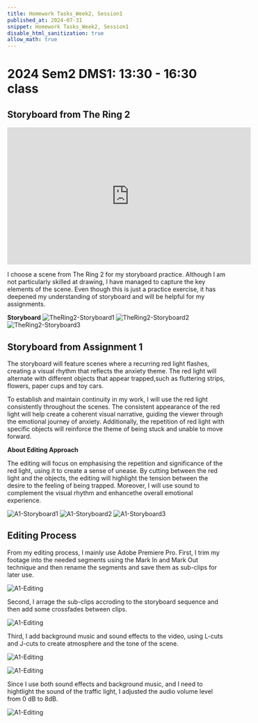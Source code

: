 ```yaml
---
title: Homework Tasks_Week2, Session1
published_at: 2024-07-31
snippet: Homework Tasks_Week2, Session1
disable_html_sanitization: true
allow_math: true
---
```

#  2024 Sem2 DMS1: 13:30 - 16:30 class

## Storyboard from The Ring 2 ## 
<iframe width="560" height="315" src="https://www.youtube.com/embed/zR8vfWuLC_Y?si=mTzGgOF02toVsv6e" title="YouTube video player" frameborder="0" allow="accelerometer; autoplay; clipboard-write; encrypted-media; gyroscope; picture-in-picture; web-share" referrerpolicy="strict-origin-when-cross-origin" allowfullscreen></iframe>

<p>I choose a scene from The Ring 2 for my storyboard practice. Although I am not particularly skilled at drawing, I have managed to capture the key elements of the scene. Even though this is just a practice exercise, it has deepened my understanding of storyboard and will be helpful for my assignments. </p>

**Storyboard** 
![TheRing2-Storyboard1](TheRing2-Storyboard1.jpg)
![TheRing2-Storyboard2](TheRing2-Storyboard2.jpg)
![TheRing2-Storyboard3](TheRing2-Storyboard3.jpg)

## Storyboard from Assignment 1 ##

<p>The storyboard will feature scenes where a recurring red light flashes, creating a visual rhythm that reflects the anxiety theme. The red light will alternate with different objects that appear trapped,such as fluttering strips, flowers, paper cups and toy cars.</p>

<p>To establish and maintain continuity in my work, I will use the red light consistently throughout the scenes. The consistent appearance of the red light will help create a coherent visual narrative, guiding the viewer through the emotional journey of anxiety. Additionally, the repetition of red light with specific objects will reinforce the theme of being stuck and unable to move forward.</p>

**About Editing Approach**
<p>The editing will focus on emphasising the repetition and significance of the red light, using it to create a sense of unease. By cutting between the red light and the objects, the editing will highlight the tension between the desire to the feeling of being trapped. Moreover, I will use sound to complement the visual rhythm and enhancethe overall emotional experience. </p>

![A1-Storyboard1](A1-Storyboard1.jpg)
![A1-Storyboard2](A1-Storyboard2.jpg)
![A1-Storyboard3](A1-Storyboard3.jpg)

## Editing Process ##
From my editing process, I mainly use Adobe Premiere Pro. First, I trim my footage into the needed segments using the Mark In and Mark Out technique and then rename the segments and save them as sub-clips for later use. 

![A1-Editing](renameSub-clips.jpg) 

Second, I arrage the sub-clips accroding to the storyboard sequence and then add some crossfades between clips.

![A1-Editing](editingScreenshot.jpg)

Third, I add background music and sound effects to the video, using L-cuts and J-cuts to create atmosphere and the tone of the scene. 

![A1-Editing](bgm.jpg)

![A1-Editing](bgm_edit.jpg)

Since I use both sound effects and background music, and I need to hightlight the sound of the traffic light, I adjusted the audio volume level from 0 dB to 8dB.

![A1-Editing](soundEffect_edit.jpg)


